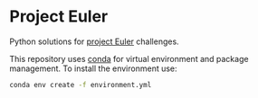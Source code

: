 # Project Euler

Python solutions for [project Euler](https://projecteuler.net) challenges.

This repository uses [conda](https://conda.io) for virtual environment and package management. To install the environment use:

```bash
conda env create -f environment.yml
```
